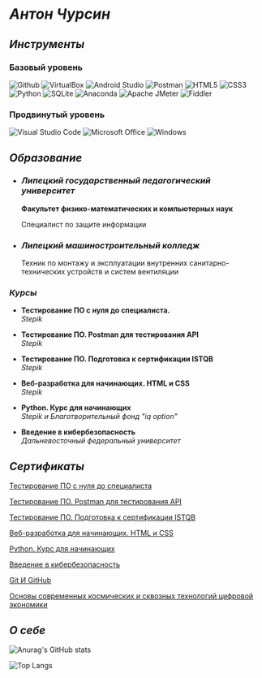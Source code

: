 # ***Антон Чурсин***

## ***Инструменты***
### **Базовый уровень**
![Github](https://img.shields.io/badge/Github-181717?style=for-the-badge&logo=github&logoColor=white)
![VirtualBox](https://img.shields.io/badge/virtualbox-183A61?style=for-the-badge&logo=virtualbox&logoColor=white)
![Android Studio](https://img.shields.io/badge/android%20studio-0078D6?style=for-the-badge&logo=androidstudio&logoColor=green)
![Postman](https://img.shields.io/badge/postman-FF6C37?style=for-the-badge&logo=postman&logoColor=white)
![HTML5](https://img.shields.io/badge/HTML5-E34F26?style=for-the-badge&logo=HTML5&logoColor=white)
![CSS3](https://img.shields.io/badge/css3-1572B6?style=for-the-badge&logo=css3&logoColor=white)
![Python](https://img.shields.io/badge/python-3776AB?style=for-the-badge&logo=python&logoColor=yellow)
![SQLite](https://img.shields.io/badge/sqlite-003B57?style=for-the-badge&logo=sqlite&logoColor=A6A9AA)
![Anaconda](https://img.shields.io/badge/anaconda-44A833?style=for-the-badge&logo=anaconda&logoColor=black)
![Apache JMeter](https://img.shields.io/badge/apache%20jmeter-D22128?style=for-the-badge&logo=apachejmeter&logoColor=white)
![Fiddler](https://img.shields.io/badge/Fiddler-green?style=for-the-badge&logo=fiddler&logoColor=white)

### **Продвинутый уровень**
![Visual Studio Code](https://img.shields.io/badge/visual%20studio%20code-007ACC?style=for-the-badge&logo=visualstudiocode&logoColor=black)
![Microsoft Office](https://img.shields.io/badge/ms%20office-D83B01?style=for-the-badge&logo=microsoftoffice&logoColor=black)
![Windows](https://img.shields.io/badge/windows-3DDC84?style=for-the-badge&logo=windows&logoColor=black)

## ***Образование***
+ ### ***Липецкий государственный педагогический университет***

  **Факультет физико-математических и компьютерных наук**

  Специалист по защите информации

+ ### ***Липецкий машиностроительный колледж***
  
  Техник по монтажу и эксплуатации внутренних санитарно-технических устройств и систем вентиляции

### ***Курсы***

+ **Тестирование ПО с нуля до специалиста.**  
*Stepik*

+ **Тестирование ПО. Postman для тестирования API**  
*Stepik*

+ **Тестирование ПО. Подготовка к сертификации ISTQB**  
*Stepik*

+ **Веб-разработка для начинающих. HTML и CSS**  
*Stepik*

+ **Python. Курс для начинающих**  
*Stepik и Благотворительный фонд "iq option"*

+ **Введение в кибербезопасность**  
*Дальневосточный федеральный университет*

## ***Сертификаты***
[Тестирование ПО с нуля до специалиста](../main/Certificates/Тестирование%20ПО%20с%20нуля%20до%20специалиста.jpg)

[Тестирование ПО. Postman для тестирования API](../main/Certificates/Тестирование%20ПО.%20Postman%20для%20тестирования%20API.jpg)

[Тестирование ПО. Подготовка к сертификации ISTQB](../main/Certificates/Тестирование%20ПО.%20Подготовка%20к%20сертификации%20ISTQB.jpg)

[Веб-разработка для начинающих. HTML и CSS](../main/Certificates/Веб-разработка%20для%20начинающих.%20HTML%20и%20CSS.jpg)

[Python. Курс для начинающих](../main/Certificates/Python.%20Курс%20для%20начинающих.jpg)

[Введение в кибербезопасность](../main/Certificates/Введение%20в%20кибербезопасность.jpg)

[Git И GitHub](../main/Certificates/Изучаем%20Git%20И%20GitHub.jpg)

[Основы современных космических и сквозных технологий цифровой экономики](../main/Certificates/Основы%20современных%20космических%20и%20сквозных%20технологий%20цифровой%20экономики.jpg)

## ***О себе***

![Anurag's GitHub stats](https://github-readme-stats.vercel.app/api?username=N7KA&count_private=true&show_icons=true&theme=white&locale=ru&custom_title=Антон%20Чурсин.%20Статистика%20GitHub)

![Top Langs](https://github-readme-stats.vercel.app/api/top-langs/?username=N7KA)


